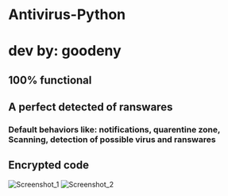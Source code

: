 # Antivirus-Python
# dev by: goodeny
## 100% functional
## A perfect detected of ranswares 

### Default behaviors like: notifications, quarentine zone, Scanning, detection of possible virus and ranswares

## Encrypted code 

![Screenshot_1](https://github.com/goodeny/Antivirus-Python/assets/32174827/3986f19a-438e-4e71-ab85-0bbcf1746b77)
![Screenshot_2](https://github.com/goodeny/Antivirus-Python/assets/32174827/7a69ac3e-0f40-440f-b126-e48b7de58c68)
